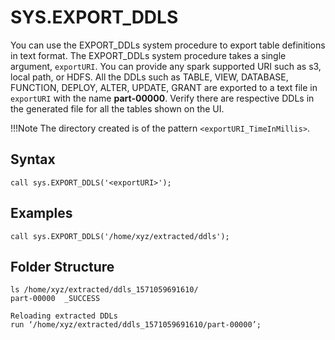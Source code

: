 # SYS.EXPORT_DDLS

You can use the EXPORT_DDLs system procedure to export table definitions in text format.  The EXPORT_DDLs system procedure takes a single argument, `exportURI`. You can provide any spark supported URI such as s3, local path, or HDFS. All the DDLs such as TABLE, VIEW, DATABASE, FUNCTION, DEPLOY, ALTER, UPDATE, GRANT are exported to a text file in `exportURI` with the name **part-00000**. Verify there are respective DDLs in the generated file for all the tables shown on the UI. 

!!!Note
    The directory created is of the pattern `<exportURI_TimeInMillis>`.
    
## Syntax

```
call sys.EXPORT_DDLS('<exportURI>');
```

## Examples

```
call sys.EXPORT_DDLS('/home/xyz/extracted/ddls');
```

## Folder Structure

```
ls /home/xyz/extracted/ddls_1571059691610/
part-00000  _SUCCESS

Reloading extracted DDLs
run ‘/home/xyz/extracted/ddls_1571059691610/part-00000’;

```